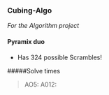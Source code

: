 ### Cubing-Algo
_For the Algorithm project_

#### Pyramix duo

* Has 324 possible Scrambles!

#####Solve times
> AO5: 
> A012: 








